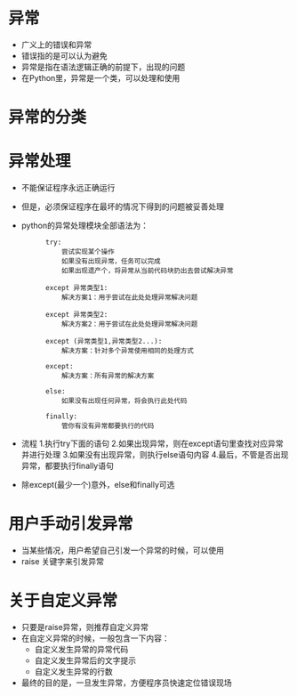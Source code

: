 # 异常
- 广义上的错误和异常
- 错误指的是可以认为避免
- 异常是指在语法逻辑正确的前提下，出现的问题
- 在Python里，异常是一个类，可以处理和使用
# 异常的分类
# 异常处理
- 不能保证程序永远正确运行
- 但是，必须保证程序在最坏的情况下得到的问题被妥善处理
- python的异常处理模块全部语法为：
        
            
            try:
                尝试实现某个操作
                如果没有出现异常，任务可以完成
                如果出现遗产个，将异常从当前代码块扔出去尝试解决异常
                
            except 异常类型1:
                解决方案1：用于尝试在此处处理异常解决问题
                
            except 异常类型2:
                解决方案2：用于尝试在此处处理异常解决问题
                
            except (异常类型1,异常类型2...):
                解决方案：针对多个异常使用相同的处理方式
                
            except:
                解决方案：所有异常的解决方案
                
            else:
                如果没有出现任何异常，将会执行此处代码
                
            finally:
                管你有没有异常都要执行的代码                                                                    
- 流程
    1.执行try下面的语句
    2.如果出现异常，则在except语句里查找对应异常并进行处理
    3.如果没有出现异常，则执行else语句内容
    4.最后，不管是否出现异常，都要执行finally语句
- 除except(最少一个)意外，else和finally可选
# 用户手动引发异常
- 当某些情况，用户希望自己引发一个异常的时候，可以使用
- raise 关键字来引发异常
# 关于自定义异常
- 只要是raise异常，则推荐自定义异常
- 在自定义异常的时候，一般包含一下内容：
    - 自定义发生异常的异常代码
    - 自定义发生异常后的文字提示
    - 自定义发生异常的行数
- 最终的目的是，一旦发生异常，方便程序员快速定位错误现场
  
        
                    